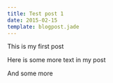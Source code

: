 ```yaml
---
title: Test post 1
date: 2015-02-15
template: blogpost.jade
---
```

This is my first post

Here is some more text in my post

And some more